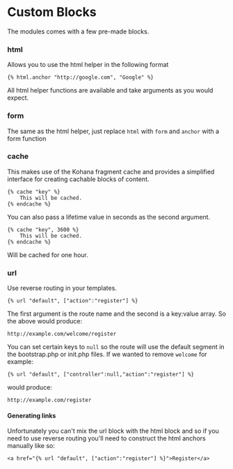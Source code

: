 # Custom Blocks

The modules comes with a few pre-made blocks.


### html

Allows you to use the html helper in the following format

	{% html.anchor "http://google.com", "Google" %}

All html helper functions are available and take arguments as you would expect.

### form

The same as the html helper, just replace `html` with `form` and `anchor` with a form
function

### cache

This makes use of the Kohana fragment cache and provides a simplified interface
for creating cachable blocks of content.

	{% cache "key" %}
		This will be cached.
	{% endcache %}

You can also pass a lifetime value in seconds as the second argument.

	{% cache "key", 3600 %}
		This will be cached.
	{% endcache %}

Will be cached for one hour.

### url

Use reverse routing in your templates.

	{% url "default", ["action":"register"] %}

The first argument is the route name and the second is a key:value array. So the above
would produce:

	http://example.com/welcome/register

You can set certain keys to `null` so the route will use the default segment in
the bootstrap.php or init.php files. If we wanted to remove `welcome` for example:

	{% url "default", ["controller":null,"action":"register"] %}

would produce:

	http://example.com/register

#### Generating links

Unfortunately you can't mix the url block with the html block and so if you need
to use reverse routing you'll need to construct the html anchors manually like so:

	<a href="{% url "default", ["action":"register"] %}">Register</a>